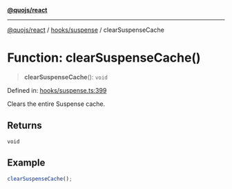 [**@quojs/react**](../../../README.md)

***

[@quojs/react](../../../README.md) / [hooks/suspense](../README.md) / clearSuspenseCache

# Function: clearSuspenseCache()

> **clearSuspenseCache**(): `void`

Defined in: [hooks/suspense.ts:399](https://github.com/quojs/quojs/blob/9e23886b2a0ad7a76f8b24da404b10a06002a0ea/packages/react/src/hooks/suspense.ts#L399)

Clears the entire Suspense cache.

## Returns

`void`

## Example

```ts
clearSuspenseCache();
```
